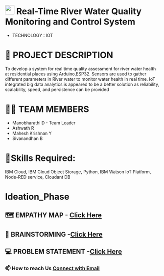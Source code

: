 
#  <img src="https://www.google.com/url?sa=i&url=https%3A%2F%2Fwww.pinterest.com%2Fpin%2F406238828883663443%2F&psig=AOvVaw1dHMwlJR24mDBj23UNW7H1&ust=1667320873019000&source=images&cd=vfe&ved=0CA0QjRxqFwoTCLCvvLT0ivsCFQAAAAAdAAAAABAE" width="30px"> Real-Time River Water Quality Monitoring and Control System
- TECHNOLOGY : IOT

# 📒 PROJECT DESCRIPTION
To develop a system for real time quality assessment for river water health at residential places using Arduino,ESP32. 
Sensors are used to gather different parameters in River water to monitor water health in real time.
IoT integrated big data analytics is appeared to be a better solution as reliability, scalability, speed, and persistence can be provided

# 🧑‍🎓 TEAM MEMBERS
* Manobharathi D - Team Leader
* Ashwath R
* Mahesh Krishnan Y
* Sivanandhan B


# **🎯Skills Required:**        
IBM Cloud, IBM Cloud Object Storage, Python, IBM Watson IoT Platform, Node-RED service, Cloudant DB

# **Ideation_Phase**
## 🗺️ EMPATHY MAP - [Click Here](https://github.com/IBM-EPBL/IBM-Project-41668-1660643898/blob/main/IDEATION%20PHASE/Empathy%20Map.pdf)
## 🧠 BRAINSTORMING -[Click Here](https://github.com/IBM-EPBL/IBM-Project-41668-1660643898/blob/main/IDEATION%20PHASE/Brainstorming-%20Idea%20Generation.pdf)
## 💻 PROBLEM STATEMENT -[Click Here](https://github.com/IBM-EPBL/IBM-Project-41668-1660643898/blob/main/IDEATION%20PHASE/Problem%20Statement.pdf)


### 📫 How to reach Us <a href = "mailto: 19ec127@psgitech.ac.in">Connect with Email</a>

